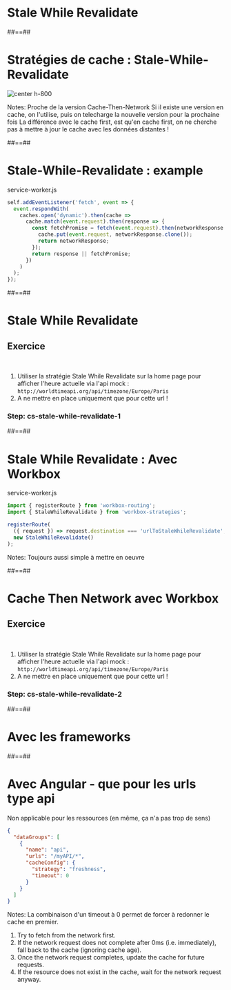 <!-- .slide: class="transition bg-green" -->

# Stale While Revalidate

##==##

# Stratégies de cache : Stale-While-Revalidate

![center h-800](./assets/images/cache-strategy-stale-while-revalidate.png)

Notes:
Proche de la version Cache-Then-Network
Si il existe une version en cache, on l'utilise, puis on telecharge la nouvelle version pour la prochaine fois
La différence avec le cache first, est qu'en cache first, on ne cherche pas à mettre à jour le cache avec les données distantes !

##==##

<!-- .slide: class="with-code" -->

# Stale-While-Revalidate : example

service-worker.js

```javascript
self.addEventListener('fetch', event => {
  event.respondWith(
    caches.open('dynamic').then(cache =>
      cache.match(event.request).then(response => {
        const fetchPromise = fetch(event.request).then(networkResponse => {
          cache.put(event.request, networkResponse.clone());
          return networkResponse;
        });
        return response || fetchPromise;
      })
    )
  );
});
```

<!-- .element: class="big-code" -->

##==##

<!-- .slide: class="exercice" -->

# Stale While Revalidate

## Exercice

<br>

1. Utiliser la stratégie Stale While Revalidate sur la home page pour afficher l'heure actuelle via l'api mock : `http://worldtimeapi.org/api/timezone/Europe/Paris`
1. A ne mettre en place uniquement que pour cette url !

### Step: cs-stale-while-revalidate-1

##==##

<!-- .slide: class="with-code" -->

# Stale While Revalidate : Avec Workbox

service-worker.js

```javascript
import { registerRoute } from 'workbox-routing';
import { StaleWhileRevalidate } from 'workbox-strategies';

registerRoute(
  ({ request }) => request.destination === 'urlToStaleWhileRevalidate', //
  new StaleWhileRevalidate()
);
```

<!-- .element: class="big-code" -->

Notes:
Toujours aussi simple à mettre en oeuvre

##==##

<!-- .slide: class="exercice" -->

# Cache Then Network avec Workbox

## Exercice

<br>

1. Utiliser la stratégie Stale While Revalidate sur la home page pour afficher l'heure actuelle via l'api mock : `http://worldtimeapi.org/api/timezone/Europe/Paris`
1. A ne mettre en place uniquement que pour cette url !

### Step: cs-stale-while-revalidate-2

##==##

<!-- .slide: class="transition bg-white" -->

# Avec les frameworks

##==##

<!-- .slide: class="with-code" -->

# Avec Angular - que pour les urls type api

Non applicable pour les ressources (en même, ça n'a pas trop de sens)

```json
{
  "dataGroups": [
    {
      "name": "api",
      "urls": "/myAPI/*",
      "cacheConfig": {
        "strategy": "freshness",
        "timeout": 0
      }
    }
  ]
}
```

<!-- .element: class="big-code" -->

Notes:
La combinaison d'un timeout à 0 permet de forcer à redonner le cache en premier.

1. Try to fetch from the network first.
2. If the network request does not complete after 0ms (i.e. immediately), fall back to the cache (ignoring cache age).
3. Once the network request completes, update the cache for future requests.
4. If the resource does not exist in the cache, wait for the network request anyway.
